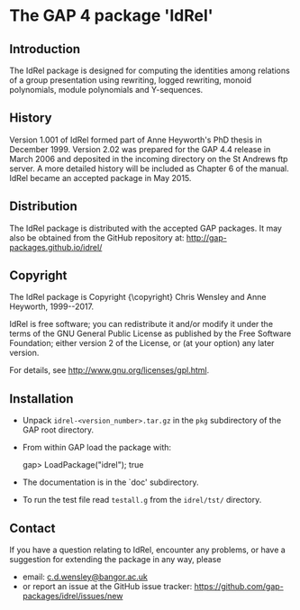 # The GAP 4 package 'IdRel'

## Introduction

The IdRel package is designed for computing the identities among relations 
of a group presentation using rewriting, logged rewriting, 
monoid polynomials, module polynomials and Y-sequences.

## History

Version 1.001 of IdRel formed part of Anne Heyworth's PhD thesis in
December 1999.
Version 2.02 was prepared for the GAP 4.4 release in March 2006 
and deposited in the incoming directory on the St Andrews ftp server.
A more detailed history will be included as Chapter 6 of the manual.
IdRel became an accepted package in May 2015. 

## Distribution

The IdRel package is distributed with the accepted GAP packages.
It may also be obtained from the GitHub repository at:
  <http://gap-packages.github.io/idrel/> 

## Copyright

The IdRel package is Copyright {\copyright} Chris Wensley and Anne Heyworth, 
1999--2017. 

IdRel is free software; you can redistribute it and/or modify it 
under the terms of the GNU General Public License as published by
the Free Software Foundation; either version 2 of the License, or
(at your option) any later version. 

For details, see <http://www.gnu.org/licenses/gpl.html>. 

## Installation

 * Unpack `idrel-<version_number>.tar.gz` in the `pkg` subdirectory 
   of the GAP root directory.
 * From within GAP load the package with:

    gap> LoadPackage("idrel");
    true

 * The documentation is in the `doc' subdirectory.
 * To run the test file read `testall.g` from the `idrel/tst/` directory. 

## Contact

If you have a question relating to IdRel, encounter any problems, or have a suggestion for extending the package in any way, please 
 * email: c.d.wensley@bangor.ac.uk 
 * or report an issue at the GitHub issue tracker: 
   <https://github.com/gap-packages/idrel/issues/new> 
